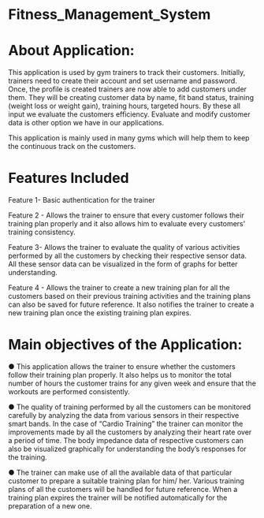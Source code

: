 # Fitness_Management_System

# About Application:

This application is used by gym trainers to track their customers. Initially, trainers need to create their account and set username and password. Once, the profile is created trainers are now able to add customers under them. They will be creating customer data by name, fit band status, training (weight loss or weight gain), training hours, targeted hours. By these all input we evaluate the customers efficiency. Evaluate and modify customer data is other option we have in our applications.

This application is mainly used in many gyms which will help them to keep the continuous track on the customers.

# Features Included

Feature 1- Basic authentication for the trainer

Feature 2 - Allows the trainer to ensure that every customer follows their training plan properly and it also allows him to evaluate every customers’ training consistency.

Feature 3- Allows the trainer to evaluate the quality of various activities performed by all the customers by checking their respective sensor data. All these sensor data can be visualized in the form of graphs for better understanding.

Feature 4 - Allows the trainer to create a new training plan for all the customers based on their previous training activities and the training plans can also be saved for future reference. It also notifies the trainer to create a new training plan once the existing training plan expires.

# Main objectives of the Application:

● This application allows the trainer to ensure whether the customers follow their training plan properly. It also helps us to monitor the total number of hours the customer trains for any given week and ensure that the workouts are performed consistently.

● The quality of training performed by all the customers can be monitored carefully by analyzing the data from various sensors in their respective smart bands. In the case of “Cardio Training” the trainer can monitor the improvements made by all the customers by analyzing their heart rate over a period of time. The body impedance data of respective customers can also be visualized graphically for understanding the body’s responses for the training.

● The trainer can make use of all the available data of that particular customer to prepare a suitable training plan for him/ her. Various training plans of all the customers will be handled for future reference. When a training plan expires the trainer will be notified automatically for the preparation of a new one. 

